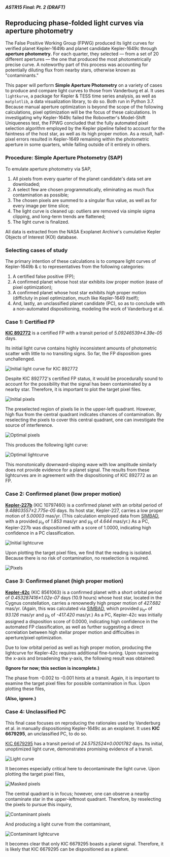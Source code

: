 ##### ASTR15 Final: Pt. 2 (DRAFT)

## Reproducing phase-folded light curves via aperture photometry

The False Positive Working Group (FPWG) produced its light curves for verified planet Kepler-1649b and planet candidate Kepler-1649c through **aperture photometry.** For each quarter, they selected — from a set of 20 different apertures — the one that produced the most photometrically precise curve. A noteworthy part of this process was accounting for potentially diluting flux from nearby stars, otherwise known as "contaminants."

This paper will perform **Simple Aperture Photometry** on a variety of cases to produce and compare light curves to those from Vanderburg et al. It uses `lightkurve`, a package for Kepler & TESS time series analysis, as well as `matplotlib`, a data visualization library, to do so. Both run in Python 3.7. Because manual aperture optimization is beyond the scope of the following calculations, pixel optimization will be the focus of these calculations. In investigating why Kepler-1649c failed the Robovetter's Model-Shift Uniqueness test, the FPWG concluded that the fully automated pixel selection algorithm employed by the Kepler pipeline failed to account for the faintness of the host star, as well as its high proper motion. As a result, half-pixel errors resulted in Kepler-1649 remaining within the photometric aperture in some quarters, while falling outside of it entirely in others.

### Procedure: Simple Aperture Photometry (SAP)

To emulate aperture photometry via SAP,

1. All pixels from every quarter of the planet candidate's data set are downloaded;
2. A select few are chosen programmatically, eliminating as much flux contamination as possible;
3. The chosen pixels are summed to a singular flux value, as well as for every image per time slice;
4. The light curve is cleaned up: outliers are removed via simple sigma clipping, and long-term trends are flattened;
5. The light curve is finalized.

All data is extracted from the NASA Exoplanet Archive's cumulative Kepler Objects of Interest (KOI) database.

### Selecting cases of study

The primary intention of these calculations is to compare light curves of Kepler-1649b & c to representatives from the following categories:

1. A certified false positive (FP);
2. A confirmed planet whose host star exhibits *low* proper motion (ease of pixel optimization);
3. A confirmed planet whose host star exhibits *high* proper motion (difficluty in pixel optimization, much like Kepler-1649 itself);
4. And, lastly, an unclassified planet candidate (PC), so as to conclude with a non-automated dispositioning, modeling the work of Vanderburg et al.

### Case 1: Certified FP

[**KIC 892772**](https://exoplanetarchive.ipac.caltech.edu/cgi-bin/DisplayOverview/nph-DisplayOverview?objname=KOI-1009&type=KEPLER_HOST) is a certified FP with a transit period of *5.09246539±4.39e-05* days.

Its initial light curve contains highly inconsistent amounts of photometric scatter with little to no transiting signs. So far, the FP disposition goes unchallenged.

![Initial light curve for KIC 892772](https://raw.githubusercontent.com/michellecchen/lightcurves/master/case_1/892772-1.png)

Despite KIC 892772's certified FP status, it would be procedurally sound to account for the possibility that the signal has been contaminated by a nearby star. Therefore, it is important to plot the target pixel files.

![Initial pixels](https://raw.githubusercontent.com/michellecchen/lightcurves/master/case_1/892772-2.png)

The preselected region of pixels lie in the upper-left quadrant. However, high flux from the central quadrant indicates chances of contamination. By reselecting the pixels to cover this central quadrant, one can investigate the source of interference.

![Optimal pixels](https://raw.githubusercontent.com/michellecchen/lightcurves/master/case_1/892772-3.png)

This produces the following light curve:

![Optimal lightcurve](https://raw.githubusercontent.com/michellecchen/lightcurves/master/case_1/892772-4.png)

This monotonically downward-sloping wave with low amplitude similarly does not provide evidence for a planet signal. The results from these lightcurves are in agreement with the dispositioning of KIC 892772 as an FP.

### Case 2: Confirmed planet (low proper motion)

[**Kepler-227b**](https://exoplanetarchive.ipac.caltech.edu/cgi-bin/DisplayOverview/nph-DisplayOverview?objname=K00752.01&type=KEPLER_CANDIDATE) (KIC 10797460) is a confirmed planet with an orbital period of *9.48803557±2.775e-05* days. Its host star, Kepler-227, carries a low proper motion of *5.00003* mas/yr. (This calculation employed data from [SIMBAD](http://simbad.u-strasbg.fr/simbad/sim-id?Ident=KIC+10797460&submit=submit+id), with a provided *μ<sub>α*</sub> of *1.853* mas/yr and μ<sub>δ</sub> of *4.644* mas/yr.) As a PC, Kepler-227b was dispositioned with a score of 1.0000, indicating high confidence in a PC classification.

![Initial lightcurve](https://raw.githubusercontent.com/michellecchen/lightcurves/master/case_2/10797460_updated.png)

Upon plotting the target pixel files, we find that the reading is isolated. Because there is no risk of contamination, no reselection is required.

![Pixels](https://raw.githubusercontent.com/michellecchen/lightcurves/master/case_2/10797460-2.png)

### Case 3: Confirmed planet (high proper motion)

[**Kepler-42c**](https://exoplanetarchive.ipac.caltech.edu/cgi-bin/DisplayOverview/nph-DisplayOverview?objname=K00961.02&type=KEPLER_CANDIDATE) (KIC 8561063) is a confirmed planet with a short orbital period of *0.453287416±1.02e-07* days (10.9 hours) whose host star, located in the Cygnus constellation, carries a renownedly high proper motion of *427.682* mas/yr. (Again, this was calculated via [SIMBAD](http://simbad.u-strasbg.fr/simbad/sim-id?Ident=KIC+8561063&NbIdent=1&Radius=2&Radius.unit=arcmin&submit=submit+id), which provided μ<sub>α*</sub> of *93.126* mas/yr and μ<sub>δ</sub> of *-417.420* mas/yr.) As a PC, Kepler-42c was initially assigned a disposition score of 0.0000, indicating high confidence in the automated FP classification, as well as further suggesting a direct correlation between high stellar proper motion and difficulties in aperture/pixel optimization.

Due to low orbital period as well as high proper motion, producing the lightcurve for Kepler-42c requires additional fine-tuning. Upon narrowing the x-axis and broadening the y-axis, the following result was obtained:

**(Ignore for now; this section is incomplete.)**

The phase from -0.002 to -0.001 hints at a transit. Again, it is important to examine the target pixel files for possible contamination in flux. Upon plotting these files,

**(Also, ignore.)**

### Case 4: Unclassified PC

This final case focuses on reproducing the rationales used by Vanderburg et al. in manually dispositioning Kepler-1649c as an exoplanet. It uses **KIC 6679295**, an unclassified PC, to do so.

[KIC 6679295](https://exoplanetarchive.ipac.caltech.edu/cgi-bin/DisplayOverview/nph-DisplayOverview?objname=KOI-2862.01&type=KEPLER_CANDIDATE) has a transit period of *24.5752524±0.0001782* days. Its initial, unoptimized light curve, demonstrates promising evidence of a transit.

![Light curve](https://raw.githubusercontent.com/michellecchen/lightcurves/master/case_4/6679295-4.png)

It becomes especially critical here to decontaminate the light curve. Upon plotting the target pixel files,

![Masked pixels](https://raw.githubusercontent.com/michellecchen/lightcurves/master/case_4/6679295-3.png)

The central quadrant is in focus; however, one can observe a nearby contaminate star in the upper-leftmost quadrant. Therefore, by reselecting the pixels to pursue this inquiry,

![Contaminant pixels](https://raw.githubusercontent.com/michellecchen/lightcurves/master/case_4/6679295-1.png)

And producing a light curve from the contaminant,

![Contaminant lightcurve](https://raw.githubusercontent.com/michellecchen/lightcurves/master/case_4/6679295-2.png)

It becomes clear that only KIC 6679295 boasts a planet signal. Therefore, it is likely that KIC 6679295 can be dispositioned as a planet.